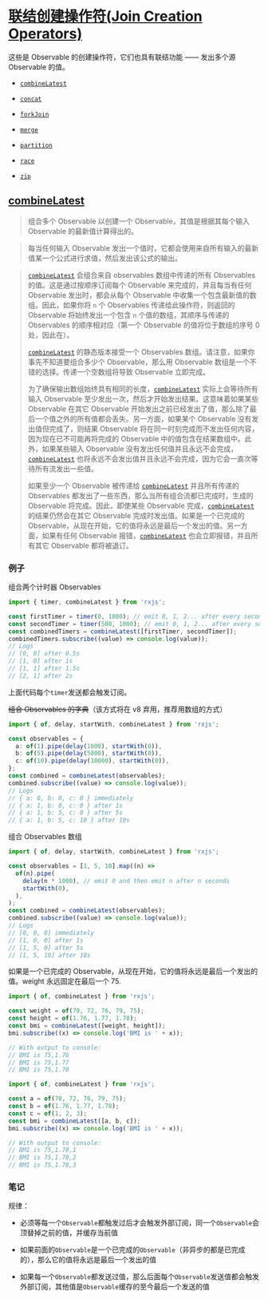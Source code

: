 # [联结创建操作符(Join Creation Operators)](https://rxjs.dev/guide/operators#join-creation-operators)

这些是 Observable 的创建操作符，它们也具有联结功能 —— 发出多个源 Observable 的值。

- [`combineLatest`](https://rxjs.dev/api/index/function/combineLatest)

- [`concat`](https://rxjs.dev/api/index/function/concat)

- [`forkJoin`](https://rxjs.dev/api/index/function/forkJoin)

- [`merge`](https://rxjs.dev/api/index/function/merge)

- [`partition`](https://rxjs.dev/api/index/function/partition)

- [`race`](https://rxjs.dev/api/index/function/race)

- [`zip`](https://rxjs.dev/api/index/function/zip)

## [combineLatest](https://rxjs.dev/api/index/function/combineLatest)

> 组合多个 Observable 以创建一个 Observable，其值是根据其每个输入 Observable 的最新值计算得出的。

> 每当任何输入 Observable 发出一个值时，它都会使用来自所有输入的最新值某一个公式进行求值，然后发出该公式的输出。

> [`combineLatest`](https://rxjs.tech/api/index/function/combineLatest) 会组合来自 observables 数组中传递的所有 Observables 的值。这是通过按顺序订阅每个 Observable 来完成的，并且每当有任何 Observable 发出时，都会从每个 Observable 中收集一个包含最新值的数组。因此，如果你将 `n` 个 Observables 传递给此操作符，则返回的 Observable 将始终发出一个包含 `n` 个值的数组，其顺序与传递的 Observables 的顺序相对应（第一个 Observable 的值将位于数组的序号 0 处，因此在）。
>
> [`combineLatest`](https://rxjs.tech/api/index/function/combineLatest) 的静态版本接受一个 Observables 数组。请注意，如果你事先不知道要组合多少个 Observable，那么用 Observable 数组是一个不错的选择。传递一个空数组将导致 Observable 立即完成。
>
> 为了确保输出数组始终具有相同的长度，[`combineLatest`](https://rxjs.tech/api/index/function/combineLatest) 实际上会等待所有输入 Observable 至少发出一次，然后才开始发出结果。这意味着如果某些 Observable 在其它 Observable 开始发出之前已经发出了值，那么除了最后一个值之外的所有值都会丢失。另一方面，如果某个 Observable 没有发出值但完成了，则结果 Observable 将在同一时刻完成而不发出任何内容，因为现在已不可能再将完成的 Observable 中的值包含在结果数组中。此外，如果某些输入 Observable 没有发出任何值并且永远不会完成，[`combineLatest`](https://rxjs.tech/api/index/function/combineLatest) 也将永远不会发出值并且永远不会完成，因为它会一直次等待所有流发出一些值。
>
> 如果至少一个 Observable 被传递给 [`combineLatest`](https://rxjs.tech/api/index/function/combineLatest) 并且所有传递的 Observables 都发出了一些东西，那么当所有组合流都已完成时，生成的 Observable 将完成。因此，即使某些 Observable 完成，[`combineLatest`](https://rxjs.tech/api/index/function/combineLatest) 的结果仍然会在其它 Observable 完成时发出值。如果是一个已完成的 Observable，从现在开始，它的值将永远是最后一个发出的值。另一方面，如果有任何 Observable 报错，[`combineLatest`](https://rxjs.tech/api/index/function/combineLatest) 也会立即报错，并且所有其它 Observable 都将被退订。

### 例子

组合两个计时器 Observables

```typescript
import { timer, combineLatest } from 'rxjs';

const firstTimer = timer(0, 1000); // emit 0, 1, 2... after every second, starting from now
const secondTimer = timer(500, 1000); // emit 0, 1, 2... after every second, starting 0,5s from now
const combinedTimers = combineLatest([firstTimer, secondTimer]);
combinedTimers.subscribe((value) => console.log(value));
// Logs
// [0, 0] after 0.5s
// [1, 0] after 1s
// [1, 1] after 1.5s
// [2, 1] after 2s
```

上面代码每个`timer`发送都会触发订阅。

~~组合 Observables 的字典~~（该方式将在 v8 弃用，推荐用数组的方式）

```typescript
import { of, delay, startWith, combineLatest } from 'rxjs';

const observables = {
  a: of(1).pipe(delay(1000), startWith(0)),
  b: of(5).pipe(delay(5000), startWith(0)),
  c: of(10).pipe(delay(10000), startWith(0)),
};
const combined = combineLatest(observables);
combined.subscribe((value) => console.log(value));
// Logs
// { a: 0, b: 0, c: 0 } immediately
// { a: 1, b: 0, c: 0 } after 1s
// { a: 1, b: 5, c: 0 } after 5s
// { a: 1, b: 5, c: 10 } after 10s
```

组合 Observables 数组

```typescript
import { of, delay, startWith, combineLatest } from 'rxjs';

const observables = [1, 5, 10].map((n) =>
  of(n).pipe(
    delay(n * 1000), // emit 0 and then emit n after n seconds
    startWith(0),
  ),
);
const combined = combineLatest(observables);
combined.subscribe((value) => console.log(value));
// Logs
// [0, 0, 0] immediately
// [1, 0, 0] after 1s
// [1, 5, 0] after 5s
// [1, 5, 10] after 10s
```

如果是一个已完成的 Observable，从现在开始，它的值将永远是最后一个发出的值。weight 永远固定在最后一个 75.

```typescript
import { of, combineLatest } from 'rxjs';

const weight = of(70, 72, 76, 79, 75);
const height = of(1.76, 1.77, 1.78);
const bmi = combineLatest([weight, height]);
bmi.subscribe((x) => console.log('BMI is ' + x));

// With output to console:
// BMI is 75,1.76
// BMI is 75,1.77
// BMI is 75,1.78
```

```typescript
import { of, combineLatest } from 'rxjs';

const a = of(70, 72, 76, 79, 75);
const b = of(1.76, 1.77, 1.78);
const c = of(1, 2, 3);
const bmi = combineLatest([a, b, c]);
bmi.subscribe((x) => console.log('BMI is ' + x));

// With output to console:
// BMI is 75,1.78,1
// BMI is 75,1.78,2
// BMI is 75,1.78,3
```

### 笔记

规律：

- 必须等每一个`Observable`都触发过后才会触发外部订阅，同一个`Observable`会顶替掉之前的值，并缓存当前值

- 如果前面的`Observable`是一个已完成的`Observable`（非异步的都是已完成的），那么它的值将永远是最后一个发出的值

- 如果每一个`Observable`都发送过值，那么后面每个`Observable`发送值都会触发外部订阅，其他值是`Observable`缓存的至今最后一个发送的值
